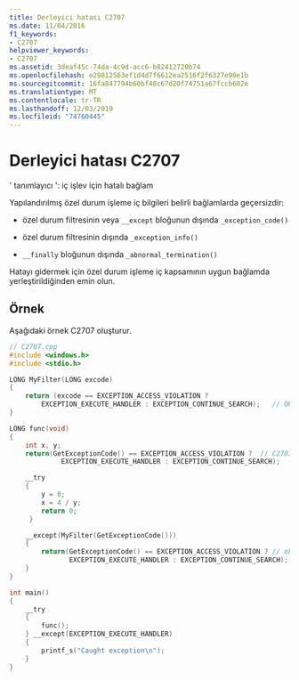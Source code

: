 ```yaml
---
title: Derleyici hatası C2707
ms.date: 11/04/2016
f1_keywords:
- C2707
helpviewer_keywords:
- C2707
ms.assetid: 3deaf45c-74da-4c9d-acc6-b82412720b74
ms.openlocfilehash: e29812563ef1d4d7f6612ea2516f2f6327e90e1b
ms.sourcegitcommit: 16fa847794b60bf40c67d20f74751a67fccb602e
ms.translationtype: MT
ms.contentlocale: tr-TR
ms.lasthandoff: 12/03/2019
ms.locfileid: "74760445"
---
```

# <a name="compiler-error-c2707"></a>Derleyici hatası C2707

' tanımlayıcı ': iç işlev için hatalı bağlam

Yapılandırılmış özel durum işleme iç bilgileri belirli bağlamlarda geçersizdir:

- özel durum filtresinin veya `__except` bloğunun dışında `_exception_code()`

- özel durum filtresinin dışında `_exception_info()`

- `__finally` bloğunun dışında `_abnormal_termination()`

Hatayı gidermek için özel durum işleme iç kapsamının uygun bağlamda yerleştirildiğinden emin olun.

## <a name="example"></a>Örnek

Aşağıdaki örnek C2707 oluşturur.

```cpp
// C2707.cpp
#include <windows.h>
#include <stdio.h>

LONG MyFilter(LONG excode)
{
    return (excode == EXCEPTION_ACCESS_VIOLATION ?
        EXCEPTION_EXECUTE_HANDLER : EXCEPTION_CONTINUE_SEARCH);   // OK
}

LONG func(void)
{
    int x, y;
    return(GetExceptionCode() == EXCEPTION_ACCESS_VIOLATION ?  // C2707
             EXCEPTION_EXECUTE_HANDLER : EXCEPTION_CONTINUE_SEARCH);

    __try
    {
        y = 0;
        x = 4 / y;
        return 0;
     }

    __except(MyFilter(GetExceptionCode()))
    {
        return(GetExceptionCode() == EXCEPTION_ACCESS_VIOLATION ? // ok
               EXCEPTION_EXECUTE_HANDLER : EXCEPTION_CONTINUE_SEARCH);
    }
}

int main()
{
    __try
    {
        func();
    } __except(EXCEPTION_EXECUTE_HANDLER)
    {
        printf_s("Caught exception\n");
    }
}
```
